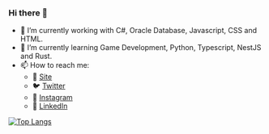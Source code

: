 ### Hi there 👋

<!--
**rodolfoghi/rodolfoghi** is a ✨ _special_ ✨ repository because its `README.md` (this file) appears on your GitHub profile.

Here are some ideas to get you started:

- 🔭 I’m currently working on ...
- 🌱 I’m currently learning ...
- 👯 I’m looking to collaborate on ...
- 🤔 I’m looking for help with ...
- 💬 Ask me about ...
- 📫 How to reach me: ...
- 😄 Pronouns: ...
- ⚡ Fun fact: ...
-->

- 🔭 I’m currently working with C#, Oracle Database, Javascript, CSS and HTML.
- 🌱 I’m currently learning Game Development, Python, Typescript, NestJS and Rust.
- 📫 How to reach me:
  * 🚀 [Site](https://rodolfoghi.github.io) <br>
  * 🐦 [Twitter](https://twitter.com/ghiggirodolfo) <br>
  * 📸 [Instagram](https://www.instagram.com/ghiggirodolfo/) <br>
  * 💼 [LinkedIn](https://www.linkedin.com/in/gringodev/) <br>

[![Top Langs](https://github-readme-stats.vercel.app/api/top-langs/?username=rodolfoghi&layout=compact)](https://github.com/ByteDecoder/github-readme-stats)
